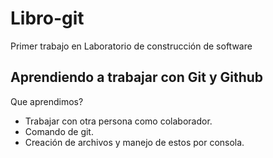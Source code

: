 # Libro-git
Primer trabajo en Laboratorio de construcción de software
 

## Aprendiendo a trabajar con Git y Github
Que aprendimos?

 - Trabajar con otra persona como colaborador.
 - Comando de git.
 - Creación de archivos y manejo de estos por consola.
